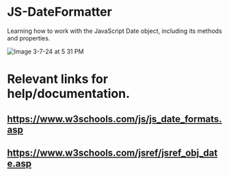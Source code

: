 # JS-DateFormatter
Learning how to work with the JavaScript Date object, including its methods and properties.

![Image 3-7-24 at 5 31 PM](https://github.com/Austin-Brock/JS-DateFormatter/assets/135121147/fc11a93d-a81b-416b-a0f9-9111ed29fad8)


# Relevant links for help/documentation.
## https://www.w3schools.com/js/js_date_formats.asp
## https://www.w3schools.com/jsref/jsref_obj_date.asp
